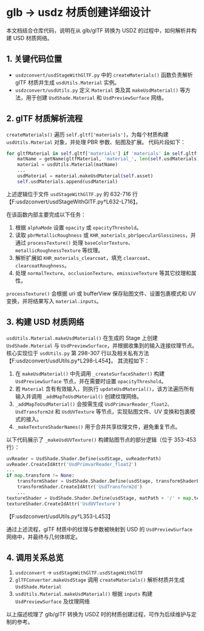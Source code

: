 # glb -> usdz 材质创建详细设计

本文档结合仓库代码，说明在从 glb/glTF 转换为 USDZ 的过程中，如何解析并构建 USD 材质网络。

## 1. 关键代码位置
- `usdzconvert/usdStageWithGlTF.py` 中的 `createMaterials()` 函数负责解析 glTF 材质并生成 `usdUtils.Material` 实例。
- `usdzconvert/usdUtils.py` 定义 `Material` 类及其 `makeUsdMaterial()` 等方法，用于创建 `UsdShade.Material` 和 `UsdPreviewSurface` 网络。

## 2. glTF 材质解析流程
`createMaterials()` 遍历 `self.gltf['materials']`，为每个材质构建 `usdUtils.Material` 对象，并处理 PBR 参数、贴图及扩展。
代码片段如下：
```python
for gltfMaterial in self.gltf['materials'] if 'materials' in self.gltf else []:
    matName = getName(gltfMaterial, 'material_', len(self.usdMaterials))
    material = usdUtils.Material(matName)
    ...
    usdMaterial = material.makeUsdMaterial(self.asset)
    self.usdMaterials.append(usdMaterial)
```
上述逻辑位于文件 `usdStageWithGlTF.py` 的 632-716 行【F:usdzconvert/usdStageWithGlTF.py†L632-L716】。

在该函数内部主要完成以下任务：
1. 根据 `alphaMode` 设置 `opacity` 或 `opacityThreshold`。
2. 读取 `pbrMetallicRoughness` 或 `KHR_materials_pbrSpecularGlossiness`，并通过 `processTexture()` 处理 `baseColorTexture`、`metallicRoughnessTexture` 等纹理。
3. 解析扩展如 `KHR_materials_clearcoat`，填充 `clearcoat`、`clearcoatRoughness`。
4. 处理 `normalTexture`、`occlusionTexture`、`emissiveTexture` 等其它纹理和属性。

`processTexture()` 会根据 uri 或 bufferView 保存贴图文件、设置包裹模式和 UV 变换，并将结果写入 `material.inputs`。

## 3. 构建 USD 材质网络
`usdUtils.Material.makeUsdMaterial()` 在生成的 Stage 上创建 `UsdShade.Material` 与 `UsdPreviewSurface`，并根据收集到的输入连接纹理节点。
核心实现位于 `usdUtils.py` 第 298-307 行以及相关私有方法【F:usdzconvert/usdUtils.py†L298-L454】。
其流程如下：
1. 在 `makeUsdMaterial()` 中先调用 `_createSurfaceShader()` 构建 `UsdPreviewSurface` 节点，并在需要时设置 `opacityThreshold`。
2. 若 `Material` 含有有效输入，则执行 `updateUsdMaterial()`，该方法遍历所有输入并调用 `_addMapToUsdMaterial()` 创建纹理网络。
3. `_addMapToUsdMaterial()` 会按需生成 `UsdPrimvarReader_float2`、`UsdTransform2d` 和 `UsdUVTexture` 等节点，实现贴图文件、UV 变换和包裹模式的接入。
4. `_makeTextureShaderNames()` 用于合并共享纹理文件，避免重复节点。

以下代码展示了 `_makeUsdUVTexture()` 构建贴图节点的部分逻辑（位于 353-453 行）：
```python
uvReader = UsdShade.Shader.Define(usdStage, uvReaderPath)
uvReader.CreateIdAttr('UsdPrimvarReader_float2')
...
if map.transform != None:
    transformShader = UsdShade.Shader.Define(usdStage, transformShaderPath)
    transformShader.CreateIdAttr('UsdTransform2d')
    ...
textureShader = UsdShade.Shader.Define(usdStage, matPath + '/' + map.textureShaderName + '_texture')
textureShader.CreateIdAttr('UsdUVTexture')
```
【F:usdzconvert/usdUtils.py†L353-L453】

通过上述流程，glTF 材质中的纹理与参数被映射到 USD 的 `UsdPreviewSurface` 网络中，并最终与几何体绑定。

## 4. 调用关系总览
1. `usdzconvert` → `usdStageWithGlTF.usdStageWithGlTF`
2. `glTFConverter.makeUsdStage` 调用 `createMaterials()` 解析材质并生成 `UsdShade.Material`
3. `usdUtils.Material.makeUsdMaterial()` 根据 `inputs` 构建 `UsdPreviewSurface` 及纹理网络

以上描述梳理了 glb/glTF 转换为 USDZ 时的材质创建过程，可作为后续维护与定制的参考。
